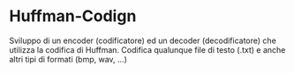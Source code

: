 # Huffman-Codign
Sviluppo di un encoder (codificatore) ed un decoder (decodificatore) che utilizza la codifica di Huffman. Codifica qualunque file di testo (.txt) e anche altri tipi di formati (bmp, wav, ...)
